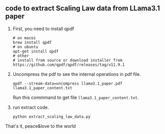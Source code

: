 ## code to extract Scaling Law data from LLama3.1 paper

1. First, you need to install qpdf

    ```shell
    # on macos
    brew install qpdf
    # on ubuntu
    apt-get install qpdf
    # other
    # install from source or download installer from https://github.com/qpdf/qpdf/releases/tag/v11.9.1
    ```

2. Uncompress the pdf to see the internal operations in pdf file. 

    ```shell
    qpdf --stream-data=uncompress llama3.1_paper.pdf llama3.1_paper_content.txt
    ```

    Run this commmand to get file `llama3.1_paper_content.txt`.

3. run extract code.
    ```shell
    python extract_scaling_law_data.py
    ```

That's it, peace&love to the world

